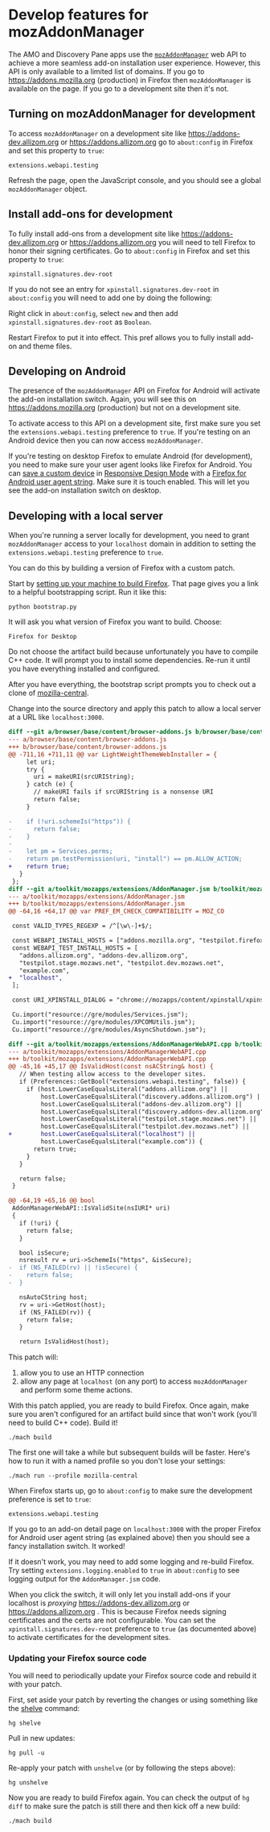 # Develop features for mozAddonManager

The AMO and Discovery Pane apps use the
[`mozAddonManager`](https://bugzilla.mozilla.org/show_bug.cgi?id=1310752)
web API to achieve a more seamless add-on installation user experience.
However, this API is only available to a limited list of domains.
If you go to https://addons.mozilla.org (production) in Firefox then `mozAddonManager`
is available on the page. If you go to a development site then it's not.

## Turning on mozAddonManager for development

To access `mozAddonManager` on a development site like
https://addons-dev.allizom.org or https://addons.allizom.org
go to `about:config` in Firefox and set this property to `true`:

```
extensions.webapi.testing
```

Refresh the page, open the JavaScript console, and you should see a global `mozAddonManager` object.

## Install add-ons for development

To fully install add-ons from a development site like
https://addons-dev.allizom.org or https://addons.allizom.org
you will need to tell Firefox to honor their signing certificates.
Go to `about:config` in Firefox and set this property to `true`:

```
xpinstall.signatures.dev-root
```

If you do not see an entry for `xpinstall.signatures.dev-root` in `about:config` you will need to add one by doing the following: 

Right click in `about:config`, select `new` and then add `xpinstall.signatures.dev-root` as `Boolean`.

Restart Firefox to put it into effect. This pref allows
you to fully install add-on and theme files.


## Developing on Android

The presence of the `mozAddonManager` API on Firefox for Android will activate
the add-on installation switch. Again, you will see this on
https://addons.mozilla.org (production) but not on a development site.

To activate access to this API on a development site, first
make sure you set the `extensions.webapi.testing` preference to `true`.
If you're testing on an Android device then you can now
access `mozAddonManager`.

If you're testing on desktop Firefox to emulate Android (for development),
you need to make sure your user agent looks like Firefox for Android.
You can
[save a custom device](https://developer.mozilla.org/en-US/docs/Tools/Responsive_Design_Mode#Saving_custom_devices)
in
[Responsive Design Mode](https://developer.mozilla.org/en-US/docs/Tools/Responsive_Design_Mode)
with a
[Firefox for Android user agent string](https://developer.mozilla.org/en-US/docs/Web/HTTP/Headers/User-Agent/Firefox#Android_(version_41_and_above)).
Make sure it is touch enabled.
This will let you see the add-on installation switch on desktop.

## Developing with a local server

When you're running a server locally for development, you need to grant `mozAddonManager`
access to your `localhost` domain in addition to setting the `extensions.webapi.testing` preference to `true`.

You can do this by building a version of Firefox with a custom patch.

Start by
[setting up your machine to build Firefox](https://developer.mozilla.org/en-US/docs/Mozilla/Developer_guide/Build_Instructions).
That page gives you a link to a helpful bootstrapping script. Run it like this:

```
python bootstrap.py
```

It will ask you what version of Firefox you want to build.
Choose:

```
Firefox for Desktop
```

Do not choose the artifact build because unfortunately you have to compile C++ code.
It will prompt you to install some dependencies. Re-run it until you have
everything installed and configured.

After you have everything, the bootstrap script prompts you to
check out a clone of [mozilla-central](https://hg.mozilla.org/mozilla-central/).

Change into the source directory and apply this patch to allow a local server
at a URL like `localhost:3000`.

```diff
diff --git a/browser/base/content/browser-addons.js b/browser/base/content/browser-addons.js
--- a/browser/base/content/browser-addons.js
+++ b/browser/base/content/browser-addons.js
@@ -711,16 +711,11 @@ var LightWeightThemeWebInstaller = {
     let uri;
     try {
       uri = makeURI(srcURIString);
     } catch (e) {
       // makeURI fails if srcURIString is a nonsense URI
       return false;
     }

-    if (!uri.schemeIs("https")) {
-      return false;
-    }
-
-    let pm = Services.perms;
-    return pm.testPermission(uri, "install") == pm.ALLOW_ACTION;
+    return true;
   }
 };
diff --git a/toolkit/mozapps/extensions/AddonManager.jsm b/toolkit/mozapps/extensions/AddonManager.jsm
--- a/toolkit/mozapps/extensions/AddonManager.jsm
+++ b/toolkit/mozapps/extensions/AddonManager.jsm
@@ -64,16 +64,17 @@ var PREF_EM_CHECK_COMPATIBILITY = MOZ_CO

 const VALID_TYPES_REGEXP = /^[\w\-]+$/;

 const WEBAPI_INSTALL_HOSTS = ["addons.mozilla.org", "testpilot.firefox.com"];
 const WEBAPI_TEST_INSTALL_HOSTS = [
   "addons.allizom.org", "addons-dev.allizom.org",
   "testpilot.stage.mozaws.net", "testpilot.dev.mozaws.net",
   "example.com",
+  "localhost",
 ];

 const URI_XPINSTALL_DIALOG = "chrome://mozapps/content/xpinstall/xpinstallConfirm.xul";

 Cu.import("resource://gre/modules/Services.jsm");
 Cu.import("resource://gre/modules/XPCOMUtils.jsm");
 Cu.import("resource://gre/modules/AsyncShutdown.jsm");

diff --git a/toolkit/mozapps/extensions/AddonManagerWebAPI.cpp b/toolkit/mozapps/extensions/AddonManagerWebAPI.cpp
--- a/toolkit/mozapps/extensions/AddonManagerWebAPI.cpp
+++ b/toolkit/mozapps/extensions/AddonManagerWebAPI.cpp
@@ -45,16 +45,17 @@ IsValidHost(const nsACString& host) {
   // When testing allow access to the developer sites.
   if (Preferences::GetBool("extensions.webapi.testing", false)) {
     if (host.LowerCaseEqualsLiteral("addons.allizom.org") ||
         host.LowerCaseEqualsLiteral("discovery.addons.allizom.org") ||
         host.LowerCaseEqualsLiteral("addons-dev.allizom.org") ||
         host.LowerCaseEqualsLiteral("discovery.addons-dev.allizom.org") ||
         host.LowerCaseEqualsLiteral("testpilot.stage.mozaws.net") ||
         host.LowerCaseEqualsLiteral("testpilot.dev.mozaws.net") ||
+        host.LowerCaseEqualsLiteral("localhost") ||
         host.LowerCaseEqualsLiteral("example.com")) {
       return true;
     }
   }

   return false;
 }

@@ -64,19 +65,16 @@ bool
 AddonManagerWebAPI::IsValidSite(nsIURI* uri)
 {
   if (!uri) {
     return false;
   }

   bool isSecure;
   nsresult rv = uri->SchemeIs("https", &isSecure);
-  if (NS_FAILED(rv) || !isSecure) {
-    return false;
-  }

   nsAutoCString host;
   rv = uri->GetHost(host);
   if (NS_FAILED(rv)) {
     return false;
   }

   return IsValidHost(host);

```

This patch will:
1. allow you to use an HTTP connection
2. allow any page at `localhost` (on any port) to access `mozAddonManager` and
   perform some theme actions.

With this patch applied, you are ready to build Firefox. Once again, make sure
you aren't configured for an artifact build since that won't work
(you'll need to build C++ code). Build it!

```
./mach build
```

The first one will take a while but subsequent builds will be faster.
Here's how to run it with a named profile so you don't lose your settings:

```
./mach run --profile mozilla-central
```

When Firefox starts up, go to `about:config` to make sure the development
preference is set to `true`:

```
extensions.webapi.testing
```

If you go to an add-on detail page on `localhost:3000` with the proper Firefox
for Android user agent string (as explained above) then you should see a
fancy installation switch. It worked!

If it doesn't work, you may need to add some logging and re-build Firefox.
Try setting `extensions.logging.enabled` to `true` in `about:config` to see
logging output for the `AddonManager.jsm` code.

When you click the switch, it will only let you install add-ons if your
localhost is *proxying* https://addons-dev.allizom.org or https://addons.allizom.org .
This is because Firefox needs signing certificates and the certs are not configurable.
You can set the `xpinstall.signatures.dev-root` preference to `true`
(as documented above) to activate certificates for the development sites.

### Updating your Firefox source code

You will need to periodically update your Firefox source code and rebuild it
with your patch.

First, set aside your patch by reverting the changes or using something like the
[shelve](https://www.mercurial-scm.org/wiki/ShelveExtension) command:

```
hg shelve
```

Pull in new updates:

```
hg pull -u
```

Re-apply your patch with `unshelve` (or by following the steps above):

```
hg unshelve
```

Now you are ready to build Firefox again. You can check the output of `hg diff`
to make sure the patch is still there and then kick off a new build:

```
./mach build
```
